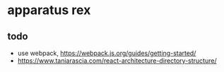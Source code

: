 # apparatus rex

## todo

- use webpack, https://webpack.js.org/guides/getting-started/
- https://www.taniarascia.com/react-architecture-directory-structure/